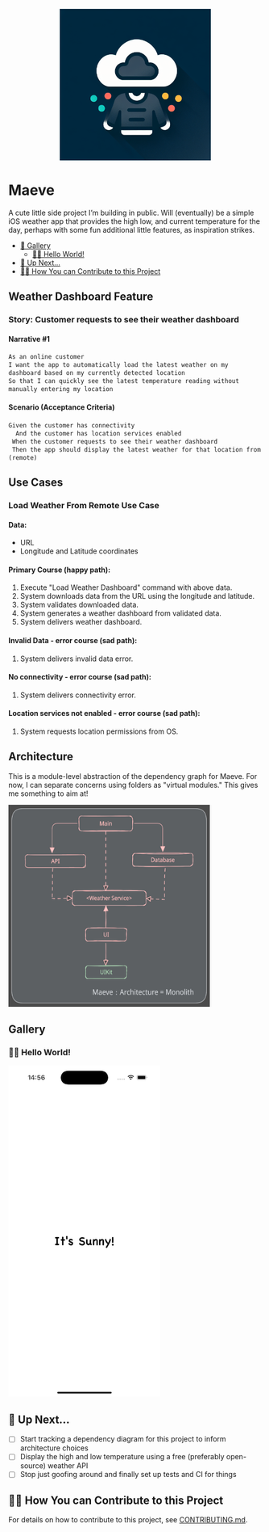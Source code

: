 <p align="center">
    <img src="./gallery/maeve-icon-1.png" alt="Maeve Icon" width="300" height="300">
</p>

# Maeve

A cute little side project I’m building in public. Will (eventually) be a simple iOS weather
app that provides the high low, and current temperature for the day, perhaps with some fun
additional little features, as inspiration strikes.

- [📸 Gallery](#-gallery)
  - [👋🏼 Hello World!](#-hello-world)
- [📆 Up Next…](#-up-next)
- [🤝🏼 How You can Contribute to this Project](#-how-you-can-contribute-to-this-project)

## Weather Dashboard Feature

### Story: Customer requests to see their weather dashboard

#### Narrative #1

```
As an online customer
I want the app to automatically load the latest weather on my dashboard based on my currently detected location
So that I can quickly see the latest temperature reading without manually entering my location
```

#### Scenario (Acceptance Criteria)

```
Given the customer has connectivity
  And the customer has location services enabled
 When the customer requests to see their weather dashboard
 Then the app should display the latest weather for that location from (remote)
```

## Use Cases

### Load Weather From Remote Use Case

#### Data:

- URL
- Longitude and Latitude coordinates

#### Primary Course (happy path):

1. Execute "Load Weather Dashboard" command with above data.
1. System downloads data from the URL using the longitude and latitude.
1. System validates downloaded data.
1. System generates a weather dashboard from validated data.
1. System delivers weather dashboard.

#### Invalid Data - error course (sad path):

1. System delivers invalid data error.

#### No connectivity - error course (sad path):

1. System delivers connectivity error.

#### Location services not enabled - error course (sad path):

1. System requests location permissions from OS.

## Architecture

This is a module-level abstraction of the dependency graph for Maeve. For now, I can separate
concerns using folders as "virtual modules." This gives me something to aim at!

<img src="./dependency-diagram.svg" alt="Dependency Diagram" width="400" height="400">

## Gallery

### 👋🏼 Hello World!

![Maeve's Hello World!](gallery/2024-10-15-maeve-hello-world.png)

## 📆 Up Next…

- [ ] Start tracking a dependency diagram for this project to inform architecture choices
- [ ] Display the high and low temperature using a free (preferably open-source) weather API
- [ ] Stop just goofing around and finally set up tests and CI for things

## 🤝🏼 How You can Contribute to this Project

For details on how to contribute to this project, see [CONTRIBUTING.md](./CONTRIBUTING.md#getting-started).

